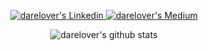 <p align="center">
<a href="https://www.linkedin.com/in/darelover/">
    <img alt="darelover's Linkedin" src="https://img.shields.io/badge/linkedin-%230077B5.svg?&style=for-the-badge&logo=linkedin&logoColor=white" />
</a>

<a href="https://medium.com/@darelover">
    <img alt="darelover's Medium" src="https://img.shields.io/badge/medium-%2312100E.svg?&style=for-the-badge&logo=medium&logoColor=white" />
</a>
</p>
<p align="center">
<img alt="darelover's github stats" src="https://github-readme-stats.darelover.vercel.app/api?username=darelover&count_private=true&show_icons=true&hide=stars,contribs&theme=tokyonight" />
</p>

